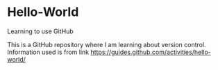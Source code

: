 # Hello-World
Learning to use GitHub

This is a GitHub repository where I am learning about version control. Information used is from link
https://guides.github.com/activities/hello-world/
